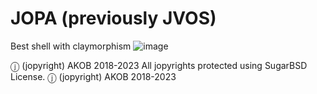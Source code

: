 # JOPA (previously JVOS)
Best shell with claymorphism
![image](https://github.com/PBPUser/JOPA/assets/43165341/e907c797-801d-4649-8ff9-a11d405a29f0)

ⓙ (jopyright) AKOB 2018-2023
All jopyrights protected using SugarBSD License.
ⓙ (jopyright) AKOB 2018-2023

